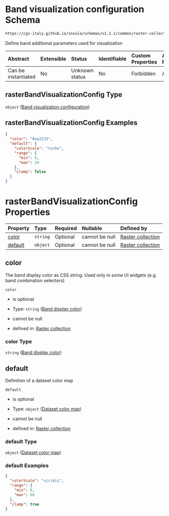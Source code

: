 # Band visualization configuration Schema

```txt
https://cgi-italy.github.io/insula/schemas/v1.1.1/common/raster-collection.schema.json#/$defs/rasterBandVisualizationConfig
```

Define band additional parameters used for visualization

| Abstract            | Extensible | Status         | Identifiable | Custom Properties | Additional Properties | Access Restrictions | Defined In                                                                                             |
| :------------------ | :--------- | :------------- | :----------- | :---------------- | :-------------------- | :------------------ | :----------------------------------------------------------------------------------------------------- |
| Can be instantiated | No         | Unknown status | No           | Forbidden         | Allowed               | none                | [raster-collection.schema.json\*](schemas/common/raster-collection.schema.json) |

## rasterBandVisualizationConfig Type

`object` ([Band visualization configuration](raster-collection-defs-band-visualization-configuration.md))

## rasterBandVisualizationConfig Examples

```json
{
  "color": "#aa2233",
  "default": {
    "colorScale": "turbo",
    "range": {
      "min": 0,
      "max": 10
    },
    "clamp": false
  }
}
```

# rasterBandVisualizationConfig Properties

| Property            | Type     | Required | Nullable       | Defined by                                                                                                                                                                                                                                                   |
| :------------------ | :------- | :------- | :------------- | :----------------------------------------------------------------------------------------------------------------------------------------------------------------------------------------------------------------------------------------------------------- |
| [color](#color)     | `string` | Optional | cannot be null | [Raster collection](raster-collection-defs-band-visualization-configuration-properties-band-display-color.md) |
| [default](#default) | `object` | Optional | cannot be null | [Raster collection](dataset-colormap.md)                                                                     |

## color

The band display color as CSS string. Used only in some UI widgets (e.g. band combination selectors)

`color`

* is optional

* Type: `string` ([Band display color](raster-collection-defs-band-visualization-configuration-properties-band-display-color.md))

* cannot be null

* defined in: [Raster collection](raster-collection-defs-band-visualization-configuration-properties-band-display-color.md)

### color Type

`string` ([Band display color](raster-collection-defs-band-visualization-configuration-properties-band-display-color.md))

## default

Definition of a dataset color map

`default`

* is optional

* Type: `object` ([Dataset color map](dataset-colormap.md))

* cannot be null

* defined in: [Raster collection](dataset-colormap.md)

### default Type

`object` ([Dataset color map](dataset-colormap.md))

### default Examples

```json
{
  "colorScale": "viridis",
  "range": {
    "min": 0,
    "max": 66
  },
  "clamp": true
}
```
